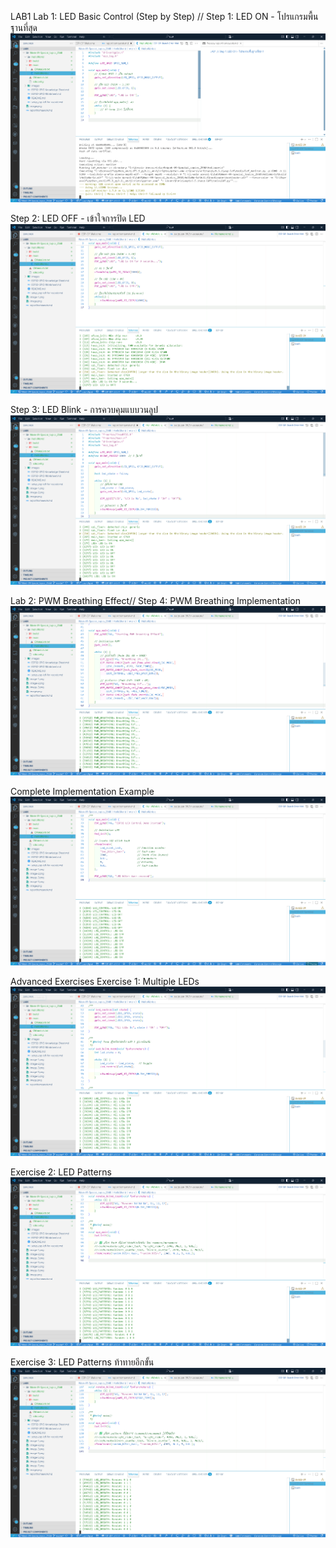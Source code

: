LAB1  Lab 1: LED Basic Control (Step by Step) //
Step 1: LED ON - โปรแกรมพื้นฐานที่สุด
![alt text](image-1.png)

Step 2: LED OFF - เข้าใจการปิด LED
![alt text](image-2.png)

Step 3: LED Blink - การควบคุมแบบวนลูป
![alt text](image-3.png)

Lab 2: PWM Breathing Effect//
Step 4: PWM Breathing Implementation
![alt text](image-4.png)

Complete Implementation Example
![alt text](image-5.png)

Advanced Exercises
Exercise 1: Multiple LEDs
![alt text](image-6.png)

Exercise 2: LED Patterns
![alt text](image-7.png)

Exercise 3: LED Patterns ท้าทายอีกขั้น
![alt text](image-8.png)